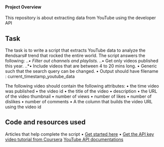 #### Project Overview

This repository is about extracting data from YouTube using the developer API

## Task
The task is to write a script that extracts YouTube data to analyze the #endsars# trend that rocked the entire world.
The script answers the following:
..*•	Filter out channels and playlists.
..*•	Get only videos published this year.
..*•	Include videos that are between 4 to 20 mins long.
•	Generic such that the search query can be changed.
• Output should have filename : current_timestamp_youtube_data


The following video should contain the following attributes:
•	the time video was published
•	the video id
•	the title of the video
•	description
•	the URL of the video thumbnail
•	number of views
•	number of likes
•	number of dislikes
•	number of comments
• A the column that builds the video URL using the video id

## Code and resources used
Articles that help complete the script
• [Get started here](https://developers.google.com/youtube/v3/getting-started)
• [Get the API key](https://rapidapi.com/blog/how-to-get-youtube-api-key)
 [video tutorial from Coursera](https://www.coursera.org/lecture/social-media-data-analytics/video-4-using-python-to-extract-data-from-youtube-hfelS)
 [YouTube API documentations](https://youtube-data-api.readthedocs.io/en/latest/youtube_api.html)

    
